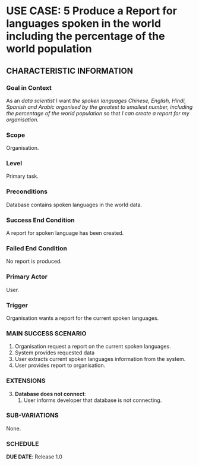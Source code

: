 # USE CASE: 5 Produce a Report for languages spoken in the world including the percentage of the world population  

## CHARACTERISTIC INFORMATION

### Goal in Context

As an *data scientist* I want *the spoken languages Chinese, English, Hindi, Spanish and Arabic organised by the greatest to smallest number, including the percentage of the world population* so that *I can create a report for my organisation.*

### Scope

Organisation.

### Level

Primary task.

### Preconditions

Database contains spoken languages in the world data.

### Success End Condition

A report for spoken language has been created.

### Failed End Condition

No report is produced.

### Primary Actor

User.

### Trigger

Organisation wants a report for the current spoken languages.

### MAIN SUCCESS SCENARIO

1. Organisation request a report on the current spoken languages.
2. System provides requested data
3. User extracts current spoken languages information from the system.
4. User provides report to organisation.

### EXTENSIONS

3. **Database does not connect**:
    1. User informs developer that database is not connecting.

### SUB-VARIATIONS

None.

### SCHEDULE

**DUE DATE**: Release 1.0